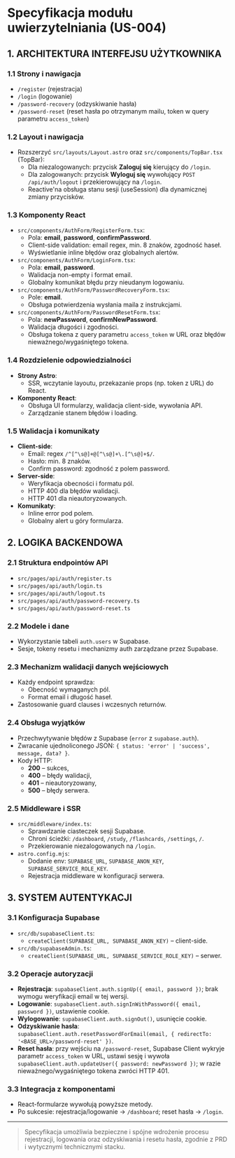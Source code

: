 # Specyfikacja modułu uwierzytelniania (US-004)

## 1. ARCHITEKTURA INTERFEJSU UŻYTKOWNIKA

### 1.1 Strony i nawigacja

- `/register` (rejestracja)
- `/login` (logowanie)
- `/password-recovery` (odzyskiwanie hasła)
- `/password-reset` (reset hasła po otrzymanym mailu, token w query parametru `access_token`)

### 1.2 Layout i nawigacja

- Rozszerzyć `src/layouts/Layout.astro` oraz `src/components/TopBar.tsx` (TopBar):
  - Dla niezalogowanych: przycisk **Zaloguj się** kierujący do `/login`.
  - Dla zalogowanych: przycisk **Wyloguj się** wywołujący `POST /api/auth/logout` i przekierowujący na `/login`.
  - Reactive'na obsługa stanu sesji (useSession) dla dynamicznej zmiany przycisków.

### 1.3 Komponenty React

- `src/components/AuthForm/RegisterForm.tsx`:
  - Pola: **email**, **password**, **confirmPassword**.
  - Client-side validation: email regex, min. 8 znaków, zgodność haseł.
  - Wyświetlanie inline błędów oraz globalnych alertów.
- `src/components/AuthForm/LoginForm.tsx`:
  - Pola: **email**, **password**.
  - Walidacja non-empty i format email.
  - Globalny komunikat błędu przy nieudanym logowaniu.
- `src/components/AuthForm/PasswordRecoveryForm.tsx`:
  - Pole: **email**.
  - Obsługa potwierdzenia wysłania maila z instrukcjami.
- `src/components/AuthForm/PasswordResetForm.tsx`:
  - Pola: **newPassword**, **confirmNewPassword**.
  - Walidacja długości i zgodności.
  - Obsługa tokena z query parametru `access_token` w URL oraz błędów nieważnego/wygaśniętego tokena.

### 1.4 Rozdzielenie odpowiedzialności

- **Strony Astro**:
  - SSR, wczytanie layoutu, przekazanie props (np. token z URL) do React.
- **Komponenty React**:
  - Obsługa UI formularzy, walidacja client-side, wywołania API.
  - Zarządzanie stanem błędów i loading.

### 1.5 Walidacja i komunikaty

- **Client-side**:
  - Email: regex `/^[^\s@]+@[^\s@]+\.[^\s@]+$/`.
  - Hasło: min. 8 znaków.
  - Confirm password: zgodność z polem password.
- **Server-side**:
  - Weryfikacja obecności i formatu pól.
  - HTTP 400 dla błędów walidacji.
  - HTTP 401 dla nieautoryzowanych.
- **Komunikaty**:
  - Inline error pod polem.
  - Globalny alert u góry formularza.

## 2. LOGIKA BACKENDOWA

### 2.1 Struktura endpointów API

- `src/pages/api/auth/register.ts`
- `src/pages/api/auth/login.ts`
- `src/pages/api/auth/logout.ts`
- `src/pages/api/auth/password-recovery.ts`
- `src/pages/api/auth/password-reset.ts`

### 2.2 Modele i dane

- Wykorzystanie tabeli `auth.users` w Supabase.
- Sesje, tokeny resetu i mechanizmy auth zarządzane przez Supabase.

### 2.3 Mechanizm walidacji danych wejściowych

- Każdy endpoint sprawdza:
  - Obecność wymaganych pól.
  - Format email i długość haseł.
- Zastosowanie guard clauses i wczesnych returnów.

### 2.4 Obsługa wyjątków

- Przechwytywanie błędów z Supabase (`error` z `supabase.auth`).
- Zwracanie ujednoliconego JSON: `{ status: 'error' | 'success', message, data? }`.
- Kody HTTP:
  - **200** – sukces,
  - **400** – błędy walidacji,
  - **401** – nieautoryzowany,
  - **500** – błędy serwera.

### 2.5 Middleware i SSR

- `src/middleware/index.ts`:
  - Sprawdzanie ciasteczek sesji Supabase.
  - Chroni ścieżki: `/dashboard`, `/study`, `/flashcards`, `/settings`, `/`.
  - Przekierowanie niezalogowanych na `/login`.
- `astro.config.mjs`:
  - Dodanie env: `SUPABASE_URL`, `SUPABASE_ANON_KEY`, `SUPABASE_SERVICE_ROLE_KEY`.
  - Rejestracja middleware w konfiguracji serwera.

## 3. SYSTEM AUTENTYKACJI

### 3.1 Konfiguracja Supabase

- `src/db/supabaseClient.ts`:
  - `createClient(SUPABASE_URL, SUPABASE_ANON_KEY)` – client-side.
- `src/db/supabaseAdmin.ts`:
  - `createClient(SUPABASE_URL, SUPABASE_SERVICE_ROLE_KEY)` – serwer.

### 3.2 Operacje autoryzacji

- **Rejestracja**: `supabaseClient.auth.signUp({ email, password })`; brak wymogu weryfikacji email w tej wersji.
- **Logowanie**: `supabaseClient.auth.signInWithPassword({ email, password })`, ustawienie cookie.
- **Wylogowanie**: `supabaseClient.auth.signOut()`, usunięcie cookie.
- **Odzyskiwanie hasła**: `supabaseClient.auth.resetPasswordForEmail(email, { redirectTo: '<BASE_URL>/password-reset' })`.
- **Reset hasła**: przy wejściu na `/password-reset`, Supabase Client wykryje parametr `access_token` w URL, ustawi sesję i wywoła `supabaseClient.auth.updateUser({ password: newPassword })`; w razie nieważnego/wygaśniętego tokena zwróci HTTP 401.

### 3.3 Integracja z komponentami

- React-formularze wywołują powyższe metody.
- Po sukcesie: rejestracja/logowanie -> `/dashboard`; reset hasła -> `/login`.

---

> Specyfikacja umożliwia bezpieczne i spójne wdrożenie procesu rejestracji, logowania oraz odzyskiwania i resetu hasła, zgodnie z PRD i wytycznymi technicznymi stacku.
